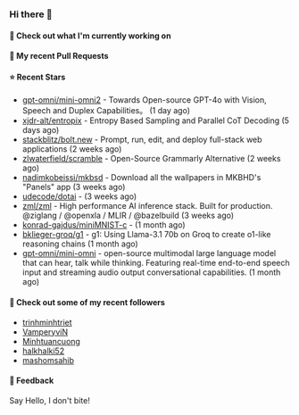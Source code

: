 ### Hi there 👋

#### 👷 Check out what I'm currently working on

#### 🔨 My recent Pull Requests


#### ⭐ Recent Stars

- [gpt-omni/mini-omni2](https://github.com/gpt-omni/mini-omni2) - Towards Open-source GPT-4o with Vision, Speech and Duplex Capabilities。 (1 day ago)
- [xjdr-alt/entropix](https://github.com/xjdr-alt/entropix) - Entropy Based Sampling and Parallel CoT Decoding  (5 days ago)
- [stackblitz/bolt.new](https://github.com/stackblitz/bolt.new) - Prompt, run, edit, and deploy full-stack web applications (2 weeks ago)
- [zlwaterfield/scramble](https://github.com/zlwaterfield/scramble) - Open-Source Grammarly Alternative (2 weeks ago)
- [nadimkobeissi/mkbsd](https://github.com/nadimkobeissi/mkbsd) - Download all the wallpapers in MKBHD&#39;s &#34;Panels&#34; app (3 weeks ago)
- [udecode/dotai](https://github.com/udecode/dotai) -  (3 weeks ago)
- [zml/zml](https://github.com/zml/zml) - High performance AI inference stack. Built for production. @ziglang / @openxla / MLIR / @bazelbuild (3 weeks ago)
- [konrad-gajdus/miniMNIST-c](https://github.com/konrad-gajdus/miniMNIST-c) -  (1 month ago)
- [bklieger-groq/g1](https://github.com/bklieger-groq/g1) - g1: Using Llama-3.1 70b on Groq to create o1-like reasoning chains (1 month ago)
- [gpt-omni/mini-omni](https://github.com/gpt-omni/mini-omni) - open-source multimodal large language model that can hear, talk while thinking. Featuring real-time end-to-end speech input and streaming audio output conversational capabilities.  (1 month ago)

#### 👯 Check out some of my recent followers

- [trinhminhtriet](https://github.com/trinhminhtriet)
- [VamperyviN](https://github.com/VamperyviN)
- [Minhtuancuong](https://github.com/Minhtuancuong)
- [halkhalki52](https://github.com/halkhalki52)
- [mashomsahib](https://github.com/mashomsahib)

#### 💬 Feedback

Say Hello, I don't bite!
